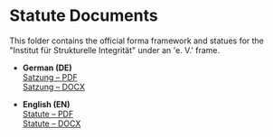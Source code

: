 # Statute Documents

This folder contains the official forma framework and statues for the "Institut für Strukturelle Integrität" under an 'e. V.' frame.

- **German (DE)**  
  [Satzung – PDF](./DE%20-%20Forma%20-%20e.%20V.%20Satzung.pdf)  
  [Satzung – DOCX](./DE%20-%20Forma%20-%20e.%20V.%20Satzung.docx)

- **English (EN)**  
  [Statute – PDF](./EN%20-%20Forma%20-%20e.%20V.%20Statue.pdf)  
  [Statute – DOCX](./EN%20-%20Forma%20-%20e.%20V.%20Statue.docx)

<!-- The right man in the wrong place can make all the difference in the world -->

